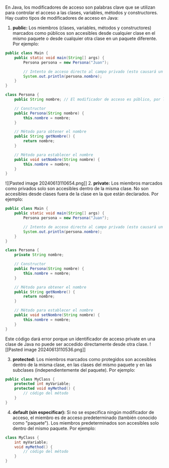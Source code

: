 En Java, los modificadores de acceso son palabras clave que se utilizan para controlar el acceso a las clases, variables, métodos y constructores. Hay cuatro tipos de modificadores de acceso en Java:

1. **public:** Los miembros (clases, variables, métodos y constructores) marcados como públicos son accesibles desde cualquier clase en el mismo paquete o desde cualquier otra clase en un paquete diferente. Por ejemplo:
```java
public class Main {
    public static void main(String[] args) {
        Persona persona = new Persona("Juan");

        // Intento de acceso directo al campo privado (esto causará un error de compilación)
        System.out.println(persona.nombre);
    }
}

class Persona {
    public String nombre; // El modificador de acceso es público, por lo que se puede acceder desde otra clase.

    // Constructor
    public Persona(String nombre) {
        this.nombre = nombre;
    }

    // Método para obtener el nombre
    public String getNombre() {
        return nombre;
    }

    // Método para establecer el nombre
    public void setNombre(String nombre) {
        this.nombre = nombre;
    }
}
```
![[Pasted image 20240613110654.png]]
2. **private:** Los miembros marcados como privados solo son accesibles dentro de la misma clase. No son accesibles desde clases fuera de la clase en la que están declarados. Por ejemplo:
```java
public class Main {
    public static void main(String[] args) {
        Persona persona = new Persona("Juan");

        // Intento de acceso directo al campo privado (esto causará un error de compilación)
        System.out.println(persona.nombre);
    }
}

class Persona {
    private String nombre;

    // Constructor
    public Persona(String nombre) {
        this.nombre = nombre;
    }

    // Método para obtener el nombre
    public String getNombre() {
        return nombre;
    }

    // Método para establecer el nombre
    public void setNombre(String nombre) {
        this.nombre = nombre;
    }
}
```
Este código dará error porque un identificador de acceso private en una clase de Java no puede ser accedido directamente desde otra clase.
![[Pasted image 20240613110536.png]]

3. **protected:** Los miembros marcados como protegidos son accesibles dentro de la misma clase, en las clases del mismo paquete y en las subclases (independientemente del paquete). Por ejemplo:
```java
public class MyClass {
    protected int myVariable;
    protected void myMethod() {
        // código del método
    }
}
```
4. **default (sin especificar):** Si no se especifica ningún modificador de acceso, el miembro es de acceso predeterminado (también conocido como "paquete"). Los miembros predeterminados son accesibles solo dentro del mismo paquete. Por ejemplo:
```java
class MyClass {
    int myVariable;
    void myMethod() {
        // código del método
    }
}
```
